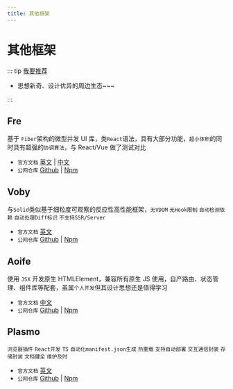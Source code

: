 ```yaml
---
title: 其他框架
---
```


# 其他框架

::: tip [我要推荐](https://github.com/itmanyong/web-resources/edit/master/docs/platform/fc/framework/other.md)

-   思想新奇、设计优异的周边生态~~~

:::

## Fre <ProjectBadge name='Fre' starts='frejs/fre' />

基于 `Fiber`架构的微型并发 UI 库，类`React`语法，具有大部分功能，`超小体积`的同时具有超强的`协调算法`，与 React/Vue 做了测试对比

-   `官方文档` [英文](https://fre.deno.dev/) | [中文](https://fre.deno.dev/zh)
-   `公网仓库` [Github](https://github.com/frejs/fre) | [Npm](https://www.npmjs.com/package/fre)

## Voby <ProjectBadge name='Voby' starts='frejs/fre' />

与`Solid`类似基于细粒度可观察的反应性高性能框架，`无VDOM` `无Hook限制` `自动检测依赖` `自动处理Diff标识` `不支持SSR/Server`

-   `官方文档` [英文](https://voby.dev/)
-   `公网仓库` [Github](https://github.com/vobyjs/voby) | [Npm](https://www.npmjs.com/package/voby)

## Aoife <ProjectBadge starts='ymzuiku/aoife' version='create-aoife-app' />

使用 `JSX` 开发原生 HTMLElement，兼容所有原生 JS 使用，自产路由、状态管理、组件库等配套，虽属`个人开发`但其设计思想还是值得学习

-   `官方文档` [中文](https://aoife.writeflowy.com/)
-   `公网仓库` [Github](https://github.com/ymzuiku/aoife) | [Npm](https://www.npmjs.com/package/create-aoife-app)

## Plasmo <ProjectBadge starts='PlasmoHQ/plasmo' version='plasmo' />

`浏览器插件` `React开发` `TS` `自动化manifest.json生成` `热重载` `支持自动部署` `交互通信封装` `存储封装` `文档健全` `维护及时`

-   `官方文档` [英文](https://docs.plasmo.com/)
-   `公网仓库` [Github](https://github.com/PlasmoHQ/plasmo) | [Npm](https://www.npmjs.com/package/plasmo)
